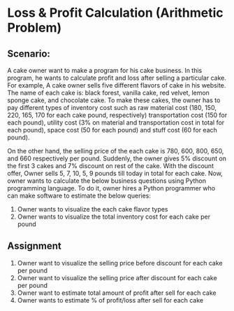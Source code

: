 # Loss & Profit Calculation (Arithmetic Problem)

## Scenario:

A cake owner want to make a program for his cake business. In this program, he wants to calculate profit and loss after selling a particular cake. For example, A cake owner sells five different flavors of cake in his website. The name of each cake is: black forest, vanilla cake, red velvet, lemon sponge cake, and chocolate cake. To make these cakes, the owner has to pay different types of inventory cost such as raw material cost (180, 150, 220, 165, 170 for each cake pound, respectively) transportation cost (150 for each pound), utility cost (3% on material and transportation cost in total for each pound), space cost (50 for each pound) and stuff cost (60 for each pound).

On the other hand, the selling price of the each cake is 780, 600, 800, 650, and 660 respectively per pound. Suddenly, the owner gives 5% discount on the first 3 cakes and 7% discount on rest of the cake. With the discount offer, Owner sells 5, 7, 10, 5, 9 pounds till today in total for each cake. Now, owner wants to calculate the below business questions using Python programming language. To do it, owner hires a Python programmer who can make software to estimate the below queries:

1. Owner wants to visualize the each cake flavor types
2. Owner wants to visualize the total inventory cost for each cake per pound

## Assignment

1. Owner want to visualize the selling price before discount for each cake per pound
2. Owner want to visualize the selling price after discount for each cake per pound
3. Owner want to estimate total amount of profit after sell for each cake
4. Owner wants to estimate % of profit/loss after sell for each cake
